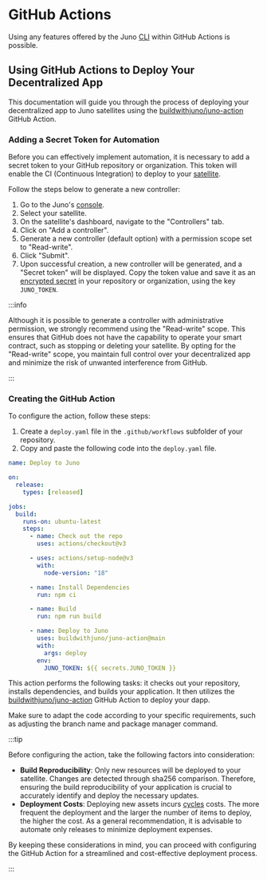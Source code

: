 # GitHub Actions

Using any features offered by the Juno [CLI] within GitHub Actions is possible.

## Using GitHub Actions to Deploy Your Decentralized App

This documentation will guide you through the process of deploying your decentralized app to Juno satellites using the [buildwithjuno/juno-action](https://github.com/buildwithjuno/juno-action) GitHub Action.

### Adding a Secret Token for Automation

Before you can effectively implement automation, it is necessary to add a secret token to your GitHub repository or organization. This token will enable the CI (Continuous Integration) to deploy to your [satellite].

Follow the steps below to generate a new controller:

1. Go to the Juno's [console](https://console.juno.build).
2. Select your satellite.
3. On the satellite's dashboard, navigate to the "Controllers" tab.
4. Click on "Add a controller".
5. Generate a new controller (default option) with a permission scope set to "Read-write".
6. Click "Submit".
7. Upon successful creation, a new controller will be generated, and a "Secret token" will be displayed. Copy the token value and save it as an [encrypted secret](https://docs.github.com/en/actions/security-guides/encrypted-secrets) in your repository or organization, using the key `JUNO_TOKEN`.

:::info

Although it is possible to generate a controller with administrative permission, we strongly recommend using the "Read-write" scope. This ensures that GitHub does not have the capability to operate your smart contract, such as stopping or deleting your satellite. By opting for the "Read-write" scope, you maintain full control over your decentralized app and minimize the risk of unwanted interference from GitHub.

:::

### Creating the GitHub Action

To configure the action, follow these steps:

1. Create a `deploy.yaml` file in the `.github/workflows` subfolder of your repository.
2. Copy and paste the following code into the `deploy.yaml` file.

```yaml
name: Deploy to Juno

on:
  release:
    types: [released]

jobs:
  build:
    runs-on: ubuntu-latest
    steps:
      - name: Check out the repo
        uses: actions/checkout@v3

      - uses: actions/setup-node@v3
        with:
          node-version: "18"

      - name: Install Dependencies
        run: npm ci

      - name: Build
        run: npm run build

      - name: Deploy to Juno
        uses: buildwithjuno/juno-action@main
        with:
          args: deploy
        env:
          JUNO_TOKEN: ${{ secrets.JUNO_TOKEN }}
```

This action performs the following tasks: it checks out your repository, installs dependencies, and builds your application. It then utilizes the [buildwithjuno/juno-action](https://github.com/buildwithjuno/juno-action) GitHub Action to deploy your dapp.

Make sure to adapt the code according to your specific requirements, such as adjusting the branch name and package manager command.

:::tip

Before configuring the action, take the following factors into consideration:

- **Build Reproducibility**: Only new resources will be deployed to your satellite. Changes are detected through sha256 comparison. Therefore, ensuring the build reproducibility of your application is crucial to accurately identify and deploy the necessary updates.
- **Deployment Costs**: Deploying new assets incurs [cycles] costs. The more frequent the deployment and the larger the number of items to deploy, the higher the cost. As a general recommendation, it is advisable to automate only releases to minimize deployment expenses.

By keeping these considerations in mind, you can proceed with configuring the GitHub Action for a streamlined and cost-effective deployment process.

:::

[CLI]: ../miscellaneous/cli.md
[satellite]: ../terminology.md#satellite
[cycles]: ../terminology.md#cycles

